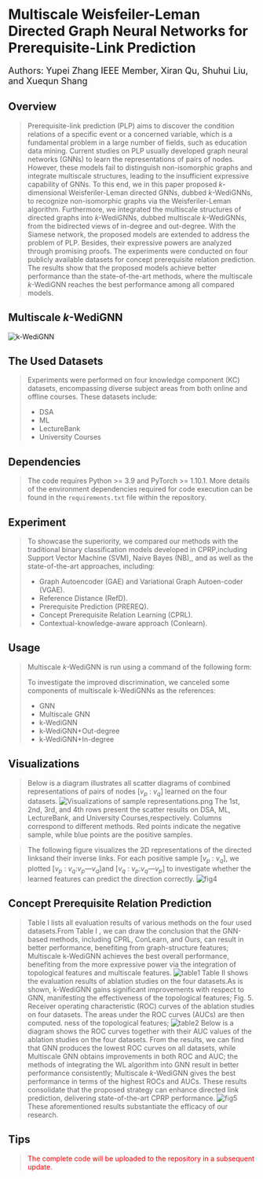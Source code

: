# Multiscale Weisfeiler-Leman Directed Graph Neural Networks for Prerequisite-Link Prediction
<font size=4>Authors: Yupei Zhang IEEE Member, Xiran Qu, Shuhui Liu, and Xuequn Shang</font>
## Overview
>  Prerequisite-link prediction (PLP) aims to discover the condition relations of a specific event or a concerned variable, which is a fundamental problem in a large number of fields, such as education data mining. Current studies on PLP usually developed graph neural networks (GNNs) to learn the representations of pairs of nodes. However, these models fail to distinguish non-isomorphic graphs and integrate multiscale structures, leading to the insufficient expressive capability of GNNs. To this end, we in this paper proposed *k*-dimensional Weisferiler-Leman directed GNNs, dubbed *k*-WediGNNs, to recognize non-isomorphic graphs via the Weisferiler-Leman algorithm. Furthermore, we integrated the multiscale structures of directed graphs into *k*-WediGNNs, dubbed multiscale *k*-WediGNNs, from the bidirected views of in-degree and out-degree. With the Siamese network, the proposed models are extended to address the problem of PLP. Besides, their expressive powers are analyzed through promising proofs. The experiments were conducted on four publicly available datasets for concept prerequisite relation prediction. The results show that the proposed models achieve better performance than the state-of-the-art methods, where the multiscale *k*-WediGNN reaches the best performance among all compared models.
## Multiscale *k*-WediGNN
![k-WediGNN](images/k-wedi.png)
## The Used Datasets
> Experiments were performed on four knowledge component (KC) datasets, encompassing diverse subject areas from both online and offline courses. These datasets include:
> - DSA
> - ML
> - LectureBank
> - University Courses
## Dependencies
>The code requires Python >= 3.9 and PyTorch >= 1.10.1.
>More details of the environment dependencies required for code execution can be found in the `requirements.txt` file within the repository.
## Experiment
> To showcase the superiority, we compared our methods with the traditional binary classification models developed in CPRP,including Support Vector Machine (SVM), Naive Bayes (NB),, and as well as the state-of-the-art approaches, including:
> - Graph Autoencoder (GAE) and Variational Graph Autoen-coder (VGAE).
> - Reference Distance (RefD).
> - Prerequisite Prediction (PREREQ).
> - Concept Prerequisite Relation Learning (CPRL).
> - Contextual-knowledge-aware approach (Conlearn).
## Usage
>Multiscale *k*-WediGNN is run using a command of the following form:  
> 
> To investigate the improved discrimination, we canceled some components of multiscale k-WediGNNs as the references:
> - GNN
> - Multiscale GNN
> - k-WediGNN
> - k-WediGNN+Out-degree
> - k-WediGNN+In-degree
##  Visualizations
> Below is a diagram illustrates all scatter diagrams of combined representations of pairs of nodes [*v*<sub>*p*</sub> : *v*<sub>*q*</sub>] learned on the four datasets.
![Visualizations of sample representations.png](images/Visualizations_of_sample_representations.png)
The 1st, 2nd, 3rd, and 4th rows present the scatter results on DSA, ML, LectureBank, and University Courses,respectively. Columns correspond to different methods. Red points indicate the negative sample, while blue points are the positive samples.

> The following figure visualizes the 2D representations of the directed linksand their inverse links. For each positive sample [*v*<sub>*p*</sub> : *v*<sub>*q*</sub>], we plotted [*v*<sub>*p*</sub> : *v*<sub>*q*</sub>:*v*<sub>*p*</sub>—*v*<sub>*q*</sub>]and [*v*<sub>*q*</sub> : *v*<sub>*p*</sub>:*v*<sub>*q*</sub>—*v*<sub>*p*</sub>] to investigate whether the learned features can predict the direction correctly.
![fig4](images/fig4.png)
## Concept Prerequisite Relation Prediction
> Table I lists all evaluation results of various methods on the four used datasets.From Table I , we can draw the conclusion that the GNN-based
methods, including CPRL, ConLearn, and Ours, can result in
better performance, benefiting from graph-structure features;
Multiscale k-WediGNN achieves the best overall performance,
benefiting from the more expressive power via the integration
of topological features and multiscale features.
![table1](images/table1.png)
Table II shows the evaluation results of ablation studies on the four datasets.As is shown, k-WediGNN gains significant
improvements with respect to GNN, manifesting the effectiveness of the topological features;
Fig. 5. Receiver operating characteristic (ROC) curves of the ablation studies
on four datasets. The areas under the ROC curves (AUCs) are then computed.
ness of the topological features;
![table2](images/table2.png)
Below is a diagram shows the ROC curves together with their AUC values
of the ablation studies on the four datasets. From the results,
we can find that GNN produces the lowest ROC curves on all
datasets, while Multiscale GNN obtains improvements in both
ROC and AUC; the methods of integrating the WL algorithm
into GNN result in better performance consistently; Multiscale
*k*-WediGNN gives the best performance in terms of the highest
ROCs and AUCs. These results consolidate that the proposed
strategy can enhance directed link prediction, delivering state-of-the-art CPRP performance.
![fig5](images/fig5.png)  
These aforementioned results substantiate the efficacy of our research.
##  Tips
> <font color=red>The complete code will be uploaded to the repository in a subsequent update.</font>


 
